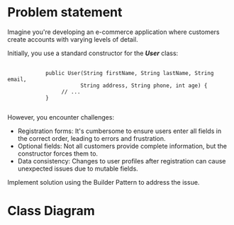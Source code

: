 # Problem statement

Imagine you're developing an e-commerce application where customers create accounts with varying levels of detail.

Initially, you use a standard constructor for the <b><i>User</b></i> class:

<pre>
      <code>
            public User(String firstName, String lastName, String email,
                       String address, String phone, int age) {
                 // ...
            }
      </code>
</pre>

However, you encounter challenges:

<ul>
    <li>Registration forms: It's cumbersome to ensure users enter all fields in the correct order, leading to errors and frustration.</li>
    <li>Optional fields: Not all customers provide complete information, but the constructor forces them to.</li>
    <li>Data consistency: Changes to user profiles after registration can cause unexpected issues due to mutable fields.</li>
</ul>

Implement solution using the Builder Pattern to address the issue.

# Class Diagram
